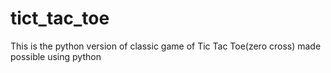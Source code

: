 # tict_tac_toe
This is the python version of classic game of  Tic Tac Toe(zero cross) made possible using python
